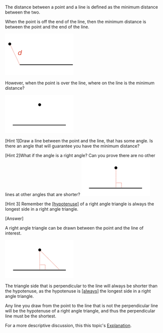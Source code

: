 The distance between a point and a line is defined as the minimum distance between the two.

When the point is off the end of the line, then the minimum distance is between the point and the end of the line.

![](end.png)

However, when the point is over the line, where on the line is the minimum distance?

![](over.png)

<hint>[Hint 1]Draw a line between the point and the line, that has some angle. Is there an angle that will guarantee you have the minimum distance?</hint>


<hintLow>[Hint 2]What if the angle is a right angle? Can you prove there are no other lines at other angles that are shorter?
![](right.png)
</hintLow>

<hintLow>[Hint 3] Remember the [[hypotenuse]]((qr,'Math/Geometry_1/RightAngleTriangles/base/Definition',#00756F)) of a right angle triangle is always the longest side in a right angle triangle.
</hintLow>


<hintLow>[Answer]

A right angle triangle can be drawn between the point and the line of interest.

![](hypotenuse.png)

The triangle side that is perpendicular to the line will always be shorter than the hypotenuse, as the hypotenuse is [[always]]((qr,'Math/Geometry_1/RightAngleTriangles/base/Definition',#00756F)) the longest side in a right angle triangle.

Any line you draw from the point to the line that is not the perpendicular line will be the hypotenuse of a right angle triangle, and thus the perpendicular line must be the shortest.

For a more descriptive discussion, this this topic's [Explanation](/content/Math/Geometry_1/PointLineDistance/explanation/base?page=1).

</hintLow>


<!-- 

<hintLow>
Here are several triangles:

[[isosceles]]((qr,'Math/Geometry_1/Isosceles/base/Main',#00756F)) 

[Explanation](/content/Math/Geometry_1/SideAngleRelationship/explanation/base?page=23)

![](examples.png)
</hintLow>

 -->